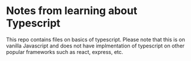 # Notes from learning about Typescript

This repo contains files on basics of typescript. Please note that this is on vanilla Javascript and does not have implmentation of typescript on other popular frameworks such as react, express, etc.
